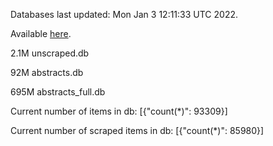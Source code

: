 Databases last updated: Mon Jan  3 12:11:33 UTC 2022. 

Available [here](https://github.com/cbeauhilton/ash-db/releases).

2.1M	unscraped.db

92M	abstracts.db

695M	abstracts_full.db

Current number of items in db:
[{"count(*)": 93309}]

Current number of scraped items in db:
[{"count(*)": 85980}]
